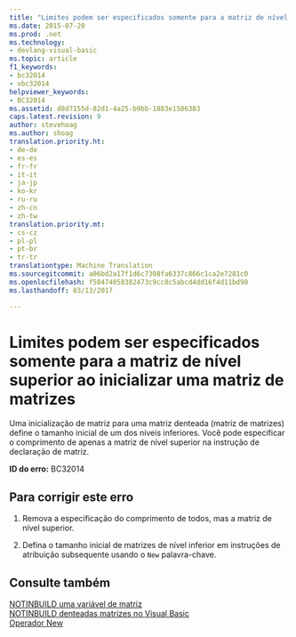```yaml
---
title: "Limites podem ser especificados somente para a matriz de nível superior ao inicializar uma matriz de matrizes | Documentos do Microsoft"
ms.date: 2015-07-20
ms.prod: .net
ms.technology:
- devlang-visual-basic
ms.topic: article
f1_keywords:
- bc32014
- vbc32014
helpviewer_keywords:
- BC32014
ms.assetid: d8d7155d-82d1-4a25-b9bb-1883e1586383
caps.latest.revision: 9
author: stevehoag
ms.author: shoag
translation.priority.ht:
- de-de
- es-es
- fr-fr
- it-it
- ja-jp
- ko-kr
- ru-ru
- zh-cn
- zh-tw
translation.priority.mt:
- cs-cz
- pl-pl
- pt-br
- tr-tr
translationtype: Machine Translation
ms.sourcegitcommit: a06bd2a17f1d6c7308fa6337c866c1ca2e7281c0
ms.openlocfilehash: f58474058382473c9cc8c5abcd4dd16f4d11bd90
ms.lasthandoff: 03/13/2017

---
```

# <a name="bounds-can-be-specified-only-for-the-top-level-array-when-initializing-an-array-of-arrays"></a>Limites podem ser especificados somente para a matriz de nível superior ao inicializar uma matriz de matrizes
Uma inicialização de matriz para uma matriz denteada (matriz de matrizes) define o tamanho inicial de um dos níveis inferiores. Você pode especificar o comprimento de apenas a matriz de nível superior na instrução de declaração de matriz.  
  
 **ID do erro:** BC32014  
  
## <a name="to-correct-this-error"></a>Para corrigir este erro  
  
1.  Remova a especificação do comprimento de todos, mas a matriz de nível superior.  
  
2.  Defina o tamanho inicial de matrizes de nível inferior em instruções de atribuição subsequente usando o `New` palavra-chave.  
  
## <a name="see-also"></a>Consulte também  
 [NOTINBUILD uma variável de matriz](http://msdn.microsoft.com/en-us/c2da78bd-6928-46ba-805f-44f819dfaf93)   
 [NOTINBUILD denteadas matrizes no Visual Basic](http://msdn.microsoft.com/en-us/05c12439-ee8f-4fef-ba75-b35402b67ab9)   
 [Operador New](../../visual-basic/language-reference/operators/new-operator.md)
